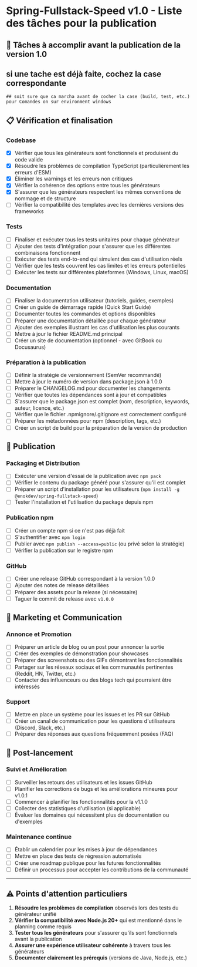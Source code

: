 # Spring-Fullstack-Speed v1.0 - Liste des tâches pour la publication

## 🚧 Tâches à accomplir avant la publication de la version 1.0
  ## si une tache est déjà faite, cochez la case correspondante
    ## soit sure que ca marcha avant de cocher la case (build, test, etc.) pour Comandes on sur environment windows

## 📋 Vérification et finalisation

### Codebase
- [x] Vérifier que tous les générateurs sont fonctionnels et produisent du code valide
- [x] Résoudre les problèmes de compilation TypeScript (particulièrement les erreurs d'ESM)
- [x] Éliminer les warnings et les erreurs non critiques
- [x] Vérifier la cohérence des options entre tous les générateurs
- [x] S'assurer que les générateurs respectent les mêmes conventions de nommage et de structure
- [ ] Vérifier la compatibilité des templates avec les dernières versions des frameworks

### Tests
- [ ] Finaliser et exécuter tous les tests unitaires pour chaque générateur
- [ ] Ajouter des tests d'intégration pour s'assurer que les différentes combinaisons fonctionnent
- [ ] Exécuter des tests end-to-end qui simulent des cas d'utilisation réels
- [ ] Vérifier que les tests couvrent les cas limites et les erreurs potentielles
- [ ] Exécuter les tests sur différentes plateformes (Windows, Linux, macOS)

### Documentation
- [ ] Finaliser la documentation utilisateur (tutoriels, guides, exemples)
- [ ] Créer un guide de démarrage rapide (Quick Start Guide)
- [ ] Documenter toutes les commandes et options disponibles
- [ ] Préparer une documentation détaillée pour chaque générateur
- [ ] Ajouter des exemples illustrant les cas d'utilisation les plus courants
- [ ] Mettre à jour le fichier README.md principal
- [ ] Créer un site de documentation (optionnel - avec GitBook ou Docusaurus)

### Préparation à la publication
- [ ] Définir la stratégie de versionnement (SemVer recommandé)
- [ ] Mettre à jour le numéro de version dans package.json à 1.0.0
- [ ] Préparer le CHANGELOG.md pour documenter les changements
- [ ] Vérifier que toutes les dépendances sont à jour et compatibles
- [ ] S'assurer que le package.json est complet (nom, description, keywords, auteur, licence, etc.)
- [ ] Vérifier que le fichier .npmignore/.gitignore est correctement configuré
- [ ] Préparer les métadonnées pour npm (description, tags, etc.)
- [ ] Créer un script de build pour la préparation de la version de production

## 🚀 Publication

### Packaging et Distribution
- [ ] Exécuter une version d'essai de la publication avec `npm pack`
- [ ] Vérifier le contenu du package généré pour s'assurer qu'il est complet
- [ ] Préparer un script d'installation pour les utilisateurs (`npm install -g @enokdev/spring-fullstack-speed`)
- [ ] Tester l'installation et l'utilisation du package depuis npm

### Publication npm
- [ ] Créer un compte npm si ce n'est pas déjà fait
- [ ] S'authentifier avec `npm login`
- [ ] Publier avec `npm publish --access=public` (ou privé selon la stratégie)
- [ ] Vérifier la publication sur le registre npm

### GitHub
- [ ] Créer une release GitHub correspondant à la version 1.0.0
- [ ] Ajouter des notes de release détaillées
- [ ] Préparer des assets pour la release (si nécessaire)
- [ ] Taguer le commit de release avec `v1.0.0`

## 📢 Marketing et Communication

### Annonce et Promotion
- [ ] Préparer un article de blog ou un post pour annoncer la sortie
- [ ] Créer des exemples de démonstration pour showcases
- [ ] Préparer des screenshots ou des GIFs démontrant les fonctionnalités
- [ ] Partager sur les réseaux sociaux et les communautés pertinentes (Reddit, HN, Twitter, etc.)
- [ ] Contacter des influenceurs ou des blogs tech qui pourraient être intéressés

### Support
- [ ] Mettre en place un système pour les issues et les PR sur GitHub
- [ ] Créer un canal de communication pour les questions d'utilisateurs (Discord, Slack, etc.)
- [ ] Préparer des réponses aux questions fréquemment posées (FAQ)

## 🔄 Post-lancement

### Suivi et Amélioration
- [ ] Surveiller les retours des utilisateurs et les issues GitHub
- [ ] Planifier les corrections de bugs et les améliorations mineures pour v1.0.1
- [ ] Commencer à planifier les fonctionnalités pour la v1.1.0
- [ ] Collecter des statistiques d'utilisation (si applicable)
- [ ] Évaluer les domaines qui nécessitent plus de documentation ou d'exemples

### Maintenance continue
- [ ] Établir un calendrier pour les mises à jour de dépendances
- [ ] Mettre en place des tests de régression automatisés
- [ ] Créer une roadmap publique pour les futures fonctionnalités
- [ ] Définir un processus pour accepter les contributions de la communauté

---

## ⚠️ Points d'attention particuliers

1. **Résoudre les problèmes de compilation** observés lors des tests du générateur unifié
2. **Vérifier la compatibilité avec Node.js 20+** qui est mentionné dans le planning comme requis
3. **Tester tous les générateurs** pour s'assurer qu'ils sont fonctionnels avant la publication
4. **Assurer une expérience utilisateur cohérente** à travers tous les générateurs
5. **Documenter clairement les prérequis** (versions de Java, Node.js, etc.)
